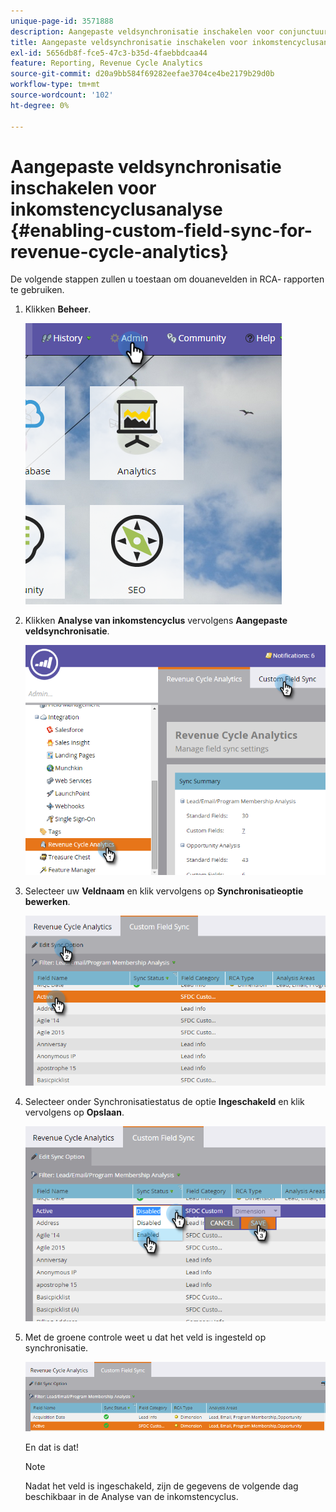 ```yaml
---
unique-page-id: 3571888
description: Aangepaste veldsynchronisatie inschakelen voor conjunctuuranalyse - Marketo Docs - Productdocumentatie
title: Aangepaste veldsynchronisatie inschakelen voor inkomstencyclusanalyse
exl-id: 5656db8f-fce5-47c3-b35d-4faebbdcaa44
feature: Reporting, Revenue Cycle Analytics
source-git-commit: d20a9bb584f69282eefae3704ce4be2179b29d0b
workflow-type: tm+mt
source-wordcount: '102'
ht-degree: 0%

---
```


# Aangepaste veldsynchronisatie inschakelen voor inkomstencyclusanalyse {#enabling-custom-field-sync-for-revenue-cycle-analytics}

De volgende stappen zullen u toestaan om douanevelden in RCA- rapporten te gebruiken.

1. Klikken **Beheer**.

   ![](assets/one.png)

1. Klikken **Analyse van inkomstencyclus** vervolgens **Aangepaste veldsynchronisatie**.

   ![](assets/two.png)

1. Selecteer uw **Veldnaam** en klik vervolgens op **Synchronisatieoptie bewerken**.

   ![](assets/three.png)

1. Selecteer onder Synchronisatiestatus de optie **Ingeschakeld** en klik vervolgens op **Opslaan**.

   ![](assets/four.png)

1. Met de groene controle weet u dat het veld is ingesteld op synchronisatie.

   ![](assets/five.png)

   En dat is dat!

   >[!NOTE]
   >
   >Nadat het veld is ingeschakeld, zijn de gegevens de volgende dag beschikbaar in de Analyse van de inkomstencyclus.

